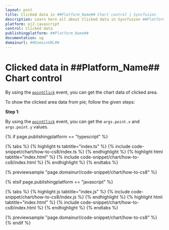 ```yaml
---
layout: post
title: Clicked data in ##Platform_Name## Chart control | Syncfusion
description: Learn here all about Clicked data in Syncfusion ##Platform_Name## Chart control of Syncfusion Essential JS 2 and more.
platform: ej2-javascript
control: Clicked data 
publishingplatform: ##Platform_Name##
documentation: ug
domainurl: ##DomainURL##
---
```


# Clicked data in ##Platform_Name## Chart control

By using the [`pointClick`](../../api/accumulation-chart#pointClick-emittypeIPointEventArgs) event, you can get the chart data of clicked area.

To show the clicked area data from pie, follow the given steps:

**Step 1**:

By using the [`pointClick`](../../api/accumulation-chart#pointClick-emittypeIPointEventArgs) event, you can get the `args.point.x` and `args.point.y` values.

{% if page.publishingplatform == "typescript" %}

 {% tabs %}
{% highlight ts tabtitle="index.ts" %}
{% include code-snippet/chart/how-to-cs8/index.ts %}
{% endhighlight %}
{% highlight html tabtitle="index.html" %}
{% include code-snippet/chart/how-to-cs8/index.html %}
{% endhighlight %}
{% endtabs %}
        
{% previewsample "page.domainurl/code-snippet/chart/how-to-cs8" %}

{% elsif page.publishingplatform == "javascript" %}

{% tabs %}
{% highlight js tabtitle="index.js" %}
{% include code-snippet/chart/how-to-cs8/index.js %}
{% endhighlight %}
{% highlight html tabtitle="index.html" %}
{% include code-snippet/chart/how-to-cs8/index.html %}
{% endhighlight %}
{% endtabs %}

{% previewsample "page.domainurl/code-snippet/chart/how-to-cs8" %}
{% endif %}